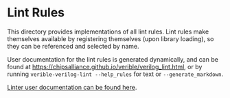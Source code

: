# Lint Rules

<!--*
freshness: { owner: 'hzeller' reviewed: '2020-10-07' }
*-->

This directory provides implementations of all lint rules. Lint rules make
themselves available by registering themselves (upon library loading), so they
can be referenced and selected by name.

User documentation for the lint rules is generated dynamically, and can be found
at https://chipsalliance.github.io/verible/verilog_lint.html, or by running
`verible-verilog-lint --help_rules` for text or `--generate_markdown`.

[Linter user documentation can be found here](../../tools/lint).

